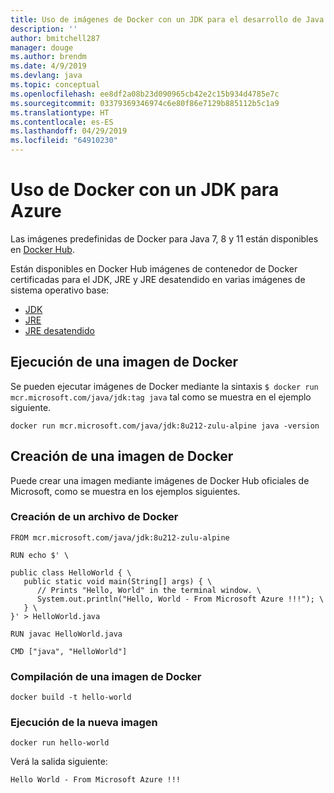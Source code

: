 ```yaml
---
title: Uso de imágenes de Docker con un JDK para el desarrollo de Java en Azure
description: ''
author: bmitchell287
manager: douge
ms.author: brendm
ms.date: 4/9/2019
ms.devlang: java
ms.topic: conceptual
ms.openlocfilehash: ee8df2a08b23d090965cb42e2c15b934d4785e7c
ms.sourcegitcommit: 03379369346974c6e80f86e7129b885112b5c1a9
ms.translationtype: HT
ms.contentlocale: es-ES
ms.lasthandoff: 04/29/2019
ms.locfileid: "64910230"
---
```

# <a name="use-docker-with-a-jdk-for-azure"></a>Uso de Docker con un JDK para Azure 

Las imágenes predefinidas de Docker para Java 7, 8 y 11 están disponibles en [Docker Hub](https://hub.docker.com/_/microsoft-java-se).

Están disponibles en Docker Hub imágenes de contenedor de Docker certificadas para el JDK, JRE y JRE desatendido en varias imágenes de sistema operativo base:

* [JDK](https://hub.docker.com/_/microsoft-java-jdk)
* [JRE](https://hub.docker.com/_/microsoft-java-jre)
* [JRE desatendido](https://hub.docker.com/_/microsoft-java-jre-headless)

## <a name="running-a-docker-image"></a>Ejecución de una imagen de Docker

Se pueden ejecutar imágenes de Docker mediante la sintaxis `$ docker run mcr.microsoft.com/java/jdk:tag java` tal como se muestra en el ejemplo siguiente.

```cli
docker run mcr.microsoft.com/java/jdk:8u212-zulu-alpine java -version 
```

## <a name="creating-a-docker-image"></a>Creación de una imagen de Docker

Puede crear una imagen mediante imágenes de Docker Hub oficiales de Microsoft, como se muestra en los ejemplos siguientes.

### <a name="create-a-docker-file"></a>Creación de un archivo de Docker

```cli
FROM mcr.microsoft.com/java/jdk:8u212-zulu-alpine 
  
RUN echo $' \
  
public class HelloWorld { \
   public static void main(String[] args) { \
      // Prints "Hello, World" in the terminal window. \
      System.out.println("Hello, World - From Microsoft Azure !!!"); \
   } \
}' > HelloWorld.java
  
RUN javac HelloWorld.java
  
CMD ["java", "HelloWorld"]
```

### <a name="build-a-docker-image"></a>Compilación de una imagen de Docker

```cli
docker build -t hello-world
```

### <a name="run-the-new-image"></a>Ejecución de la nueva imagen

```cli
docker run hello-world
```

Verá la salida siguiente:

```output
Hello World - From Microsoft Azure !!!
```
